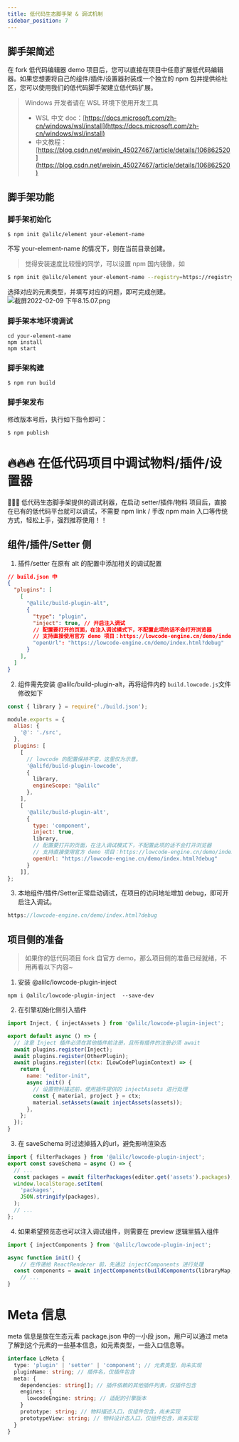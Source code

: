 ```yaml
---
title: 低代码生态脚手架 & 调试机制
sidebar_position: 7
---
```

## 脚手架简述

在 fork 低代码编辑器 demo 项目后，您可以直接在项目中任意扩展低代码编辑器。如果您想要将自己的组件/插件/设置器封装成一个独立的 npm 包并提供给社区，您可以使用我们的低代码脚手架建立低代码扩展。

> Windows 开发者请在 WSL 环境下使用开发工具
> * WSL 中文 doc：[https://docs.microsoft.com/zh-cn/windows/wsl/install](https://docs.microsoft.com/zh-cn/windows/wsl/install)
> * 中文教程：[https://blog.csdn.net/weixin_45027467/article/details/106862520](https://blog.csdn.net/weixin_45027467/article/details/106862520)


## 脚手架功能
### 脚手架初始化
```shell
$ npm init @alilc/element your-element-name
```
不写 your-element-name 的情况下，则在当前目录创建。

> 觉得安装速度比较慢的同学，可以设置 npm 国内镜像，如

```bash
$ npm init @alilc/element your-element-name --registry=https://registry.npmmirror.com
```

选择对应的元素类型，并填写对应的问题，即可完成创建。
![截屏2022-02-09 下午8.15.07.png](https://cdn.nlark.com/yuque/0/2022/png/134449/1644408912640-ae7a9a9b-54a4-49c3-a5d8-ccac1db7da0b.png#averageHue=%23f0f0ef&clientId=ue2be1de5-5d30-4&crop=0&crop=0&crop=1&crop=1&errorMessage=unknown%20error&from=drop&height=82&id=uaff32f98&margin=%5Bobject%20Object%5D&name=%E6%88%AA%E5%B1%8F2022-02-09%20%E4%B8%8B%E5%8D%888.15.07.png&originHeight=148&originWidth=688&originalType=binary&ratio=1&rotation=0&showTitle=false&size=72918&status=error&style=none&taskId=uf08c7e98-b502-416d-be39-0029f765203&title=&width=382)
### 脚手架本地环境调试
```shell
cd your-element-name
npm install
npm start
```

### 脚手架构建
```shell
$ npm run build
```
### 脚手架发布
修改版本号后，执行如下指令即可：
```shell
$ npm publish
```

# 🔥🔥🔥 在低代码项目中调试物料/插件/设置器

📢📢📢  低代码生态脚手架提供的调试利器，在启动 setter/插件/物料 项目后，直接在已有的低代码平台就可以调试，不需要 npm link / 手改 npm main 入口等传统方式，轻松上手，强烈推荐使用！！

## 组件/插件/Setter 侧

1. 插件/setter 在原有 alt 的配置中添加相关的调试配置
```json
// build.json 中
{
  "plugins": [
    [
      "@alilc/build-plugin-alt",
      {
        "type": "plugin",
        "inject": true, // 开启注入调试
        // 配置要打开的页面，在注入调试模式下，不配置此项的话不会打开浏览器
        // 支持直接使用官方 demo 项目：https://lowcode-engine.cn/demo/index.html
        "openUrl": "https://lowcode-engine.cn/demo/index.html?debug"
      }
    ],
  ]
}
```

2. 组件需先安装 @alilc/build-plugin-alt，再将组件内的 `build.lowcode.js`文件修改如下
```javascript
const { library } = require('./build.json');

module.exports = {
  alias: {
    '@': './src',
  },
  plugins: [
    [
      // lowcode 的配置保持不变，这里仅为示意。
      '@alifd/build-plugin-lowcode',
      {
        library,
        engineScope: "@alilc"
      },
    ],
    [
      '@alilc/build-plugin-alt',
      {
        type: 'component',
        inject: true,
        library,
        // 配置要打开的页面，在注入调试模式下，不配置此项的话不会打开浏览器
        // 支持直接使用官方 demo 项目：https://lowcode-engine.cn/demo/index.html
        openUrl: "https://lowcode-engine.cn/demo/index.html?debug"
      }
    ]],
};
```

3. 本地组件/插件/Setter正常启动调试，在项目的访问地址增加 debug，即可开启注入调试。
```typescript
https://lowcode-engine.cn/demo/index.html?debug
```
## 项目侧的准备
> 如果你的低代码项目 fork 自官方 demo，那么项目侧的准备已经就绪，不用再看以下内容~

1. 安装 @alilc/lowcode-plugin-inject
```shell
npm i @alilc/lowcode-plugin-inject  --save-dev
```

2. 在引擎初始化侧引入插件
```js
import Inject, { injectAssets } from '@alilc/lowcode-plugin-inject';

export default async () => {
  // 注意 Inject 插件必须在其他插件前注册，且所有插件的注册必须 await
  await plugins.register(Inject);
  await plugins.register(OtherPlugin);
  await plugins.register((ctx: ILowCodePluginContext) => {
    return {
      name: "editor-init",
      async init() {
        // 设置物料描述前，使用插件提供的 injectAssets 进行处理
        const { material, project } = ctx;
        material.setAssets(await injectAssets(assets));
      },
    };
  });
}
```

3. 在 saveSchema 时过滤掉插入的url，避免影响渲染态
```javascript
import { filterPackages } from '@alilc/lowcode-plugin-inject';
export const saveSchema = async () => {
  // ...
  const packages = await filterPackages(editor.get('assets').packages);
  window.localStorage.setItem(
    'packages',
    JSON.stringify(packages),
  );
  // ...
};

```

4. 如果希望预览态也可以注入调试组件，则需要在 preview 逻辑里插入组件
```javascript
import { injectComponents } from '@alilc/lowcode-plugin-inject';

async function init() {
	// 在传递给 ReactRenderer 前，先通过 injectComponents 进行处理
  const components = await injectComponents(buildComponents(libraryMap, componentsMap));
	// ...
}
```

# Meta 信息
meta 信息是放在生态元素 package.json 中的一小段 json，用户可以通过 meta 了解到这个元素的一些基本信息，如元素类型，一些入口信息等。

```typescript
interface LcMeta {
  type: 'plugin' | 'setter' | 'component'; // 元素类型，尚未实现
  pluginName: string; // 插件名，仅插件包含
  meta: {
    dependencies: string[]; // 插件依赖的其他插件列表，仅插件包含
    engines: {
      lowcodeEngine: string; // 适配的引擎版本
    }
    prototype: string; // 物料描述入口，仅组件包含，尚未实现
    prototypeView: string; // 物料设计态入口，仅组件包含，尚未实现
  }
}
```
